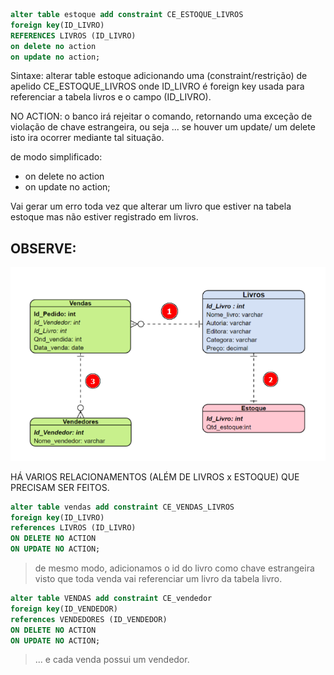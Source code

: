 ````sql
alter table estoque add constraint CE_ESTOQUE_LIVROS
foreign key(ID_LIVRO)
REFERENCES LIVROS (ID_LIVRO)
on delete no action
on update no action;
````
Sintaxe: alterar table estoque adicionando uma (constraint/restrição) de apelido CE_ESTOQUE_LIVROS onde ID_LIVRO é foreign key usada para referenciar a tabela livros e o campo (ID_LIVRO).


NO ACTION: o banco irá rejeitar o comando, retornando uma exceção de violação de chave estrangeira, ou seja ... se houver um update/ um delete isto ira ocorrer mediante tal situação.

de modo simplificado:
- on delete no action
- on update no action;

Vai gerar um erro toda vez que alterar um livro que estiver na tabela estoque mas não estiver registrado em livros.

## OBSERVE:
![Alt text](../img/aula2-img1.png)

HÁ VARIOS RELACIONAMENTOS (ALÉM DE LIVROS x ESTOQUE) QUE PRECISAM SER FEITOS.

````sql
alter table vendas add constraint CE_VENDAS_LIVROS
foreign key(ID_LIVRO)
references LIVROS (ID_LIVRO)
ON DELETE NO ACTION
ON UPDATE NO ACTION;
````
> de mesmo modo, adicionamos o id do livro como chave estrangeira visto que toda venda vai referenciar um livro da tabela livro. 

````sql
alter table VENDAS add constraint CE_vendedor
foreign key(ID_VENDEDOR)
references VENDEDORES (ID_VENDEDOR)
ON DELETE NO ACTION
ON UPDATE NO ACTION;
````
> ... e cada venda possui um vendedor.